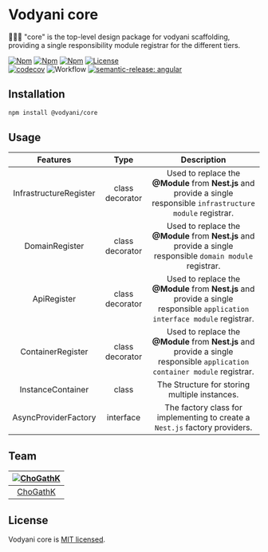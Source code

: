 # Vodyani core

👩🏻‍🚀 "core" is the top-level design package for vodyani scaffolding, providing a single responsibility module registrar for the different tiers.

[![Npm](https://img.shields.io/npm/v/@vodyani/core/latest.svg)](https://www.npmjs.com/package/@vodyani/core)
[![Npm](https://img.shields.io/npm/v/@vodyani/core/beta.svg)](https://www.npmjs.com/package/@vodyani/core)
[![Npm](https://img.shields.io/npm/dm/@vodyani/core)](https://www.npmjs.com/package/@vodyani/core)
[![License](https://img.shields.io/github/license/vodyani/core)](LICENSE)
<br>
[![codecov](https://codecov.io/gh/vodyani/core/branch/main/graph/badge.svg?token=YHBHSZH5PB)](https://codecov.io/gh/vodyani/core)
![Workflow](https://github.com/vodyani/core/actions/workflows/release.yml/badge.svg)
[![semantic-release: angular](https://img.shields.io/badge/semantic--release-angular-e10079?logo=semantic-release)](https://github.com/semantic-release/semantic-release)

## Installation

```bash
npm install @vodyani/core
```

## Usage

|Features|Type|Description|
|:-:|:-:|:-:|
|InfrastructureRegister|class decorator|Used to replace  the **@Module** from **Nest.js** and provide a single responsible `infrastructure module` registrar.|
|DomainRegister|class decorator|Used to replace  the **@Module** from **Nest.js** and provide a single responsible `domain module` registrar.|
|ApiRegister|class decorator|Used to replace  the **@Module** from **Nest.js** and provide a single responsible `application interface module` registrar.|
|ContainerRegister|class decorator|Used to replace  the **@Module** from **Nest.js** and provide a single responsible `application container module` registrar.|
|InstanceContainer|class|The Structure for storing multiple instances.|
|AsyncProviderFactory|interface|The factory class for implementing to create a `Nest.js` factory providers.|

## Team

|[![ChoGathK](https://github.com/chogathK.png?size=100)](https://github.com/chogathK)|
|:-:|
|[ChoGathK](https://github.com/chogathK)|

## License

Vodyani core is [MIT licensed](LICENSE).
